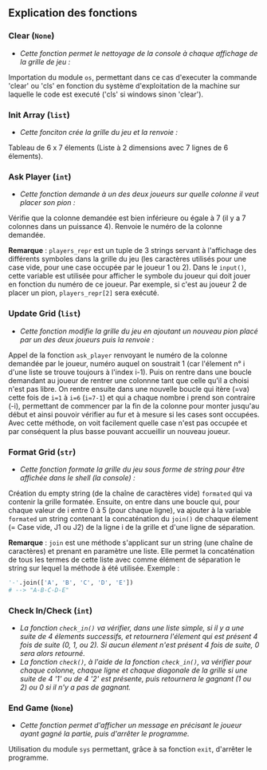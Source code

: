 ## Explication des fonctions
### Clear (`None`)
 - _Cette fonction permet le nettoyage de la console à chaque affichage de la grille de jeu :_

Importation du module `os`, permettant dans ce cas d'executer la commande 'clear' ou 'cls' en fonction du système d'exploitation de la machine sur laquelle le code est executé ('cls' si windows sinon 'clear').
### Init Array (`list`)
 - _Cette fonciton crée la grille du jeu et la renvoie :_ 

 Tableau de 6 x 7 élements (Liste à 2 dimensions avec 7 lignes de 6 élements).
### Ask Player (`int`)
 - _Cette fonction demande à un des deux joueurs sur quelle colonne il veut placer son pion :_

Vérifie que la colonne demandée est bien inférieure ou égale à 7 (il y a 7 colonnes dans un puissance 4).
Renvoie le numéro de la colonne demandée.

__Remarque__ : `players_repr` est un tuple de 3 strings servant à l'affichage des différents symboles dans la grille du jeu (les caractères utilisés pour une case vide, pour une case occupée par le joueur 1 ou 2). Dans le `input()`, cette variable est utilisée pour afficher le symbole du joueur qui doit jouer en fonction du numéro de ce joueur. Par exemple, si c'est au joueur 2 de placer un pion, `players_repr[2]` sera exécuté.
### Update Grid (`list`)
 - _Cette fonction modifie la grille du jeu en ajoutant un nouveau pion placé par un des deux joueurs puis la renvoie :_

Appel de la fonction `ask_player` renvoyant le numéro de la colonne demandée par le joueur, numéro auquel on soustrait 1 (car l'élement n° i d'une liste se trouve toujours à l'index i-1).
Puis on rentre dans une boucle demandant au joueur de rentrer une colonnne tant que celle qu'il a choisi n'est pas libre.
On rentre ensuite dans une nouvelle boucle qui itère (=va) cette fois de `i=1` à `i=6` (`i=7-1`) et qui a chaque nombre i prend son contraire (-i), permettant de commencer par la fin de la colonne pour monter jusqu'au début et ainsi pouvoir vérifier au fur et à mesure si les cases sont occupées. Avec cette méthode, on voit facilement quelle case n'est pas occupée et par conséquent la plus basse pouvant accueillir un nouveau joueur.
### Format Grid (`str`)
 - _Cette fonction formate la grille du jeu sous forme de string pour être affichée dans le shell (la console) :_

Création du empty string (de la chaîne de caractères vide) `formated` qui va contenir la grille formatée.
Ensuite, on entre dans une boucle qui, pour chaque valeur de i entre 0 à 5 (pour chaque ligne), va ajouter à la variable `formated` un string contenant la concaténation du `join()` de chaque élement (= Case vide, J1 ou J2) de la ligne i de la grille et d'une ligne de séparation.

__Remarque__ : `join` est une méthode s'applicant sur un string (une chaîne de caractères) et prenant en paramètre une liste. Elle permet la concaténation de tous les termes de cette liste avec comme élément de séparation le string sur lequel la méthode à été utilisée.
Exemple : 
```py
'-'.join(['A', 'B', 'C', 'D', 'E'])
# --> "A-B-C-D-E"
```
### Check In/Check (`int`)
 - _La fonction `check_in()` va vérifier, dans une liste simple, si il y a une suite de 4 élements successifs, et retournera l'élement qui est présent 4 fois de suite (0, 1, ou 2). Si aucun élement n'est présent 4 fois de suite, 0 sera alors retourné._
 - _La fonction `check()`, à l'aide de la fonction `check_in()`, va vérifier pour chaque colonne, chaque ligne et chaque diagonale de la grille si une suite de 4 '1' ou de 4 '2' est présente, puis retournera le gagnant (1 ou 2) ou 0 si il n'y a pas de gagnant._

### End Game (`None`)
 - _Cette fonction permet d'afficher un message en précisant le joueur ayant gagné la partie, puis d'arrêter le programme._

Utilisation du module `sys` permettant, grâce à sa fonction `exit`, d'arrêter le programme.


